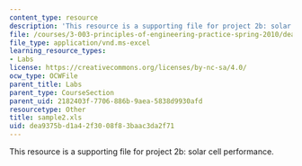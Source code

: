 ```yaml
---
content_type: resource
description: 'This resource is a supporting file for project 2b: solar cell performance.'
file: /courses/3-003-principles-of-engineering-practice-spring-2010/dea9375bd1a42f3008f83baac3da2f71_sample2.xls
file_type: application/vnd.ms-excel
learning_resource_types:
- Labs
license: https://creativecommons.org/licenses/by-nc-sa/4.0/
ocw_type: OCWFile
parent_title: Labs
parent_type: CourseSection
parent_uid: 2182403f-7706-886b-9aea-5838d9930afd
resourcetype: Other
title: sample2.xls
uid: dea9375b-d1a4-2f30-08f8-3baac3da2f71
---
```

This resource is a supporting file for project 2b: solar cell performance.